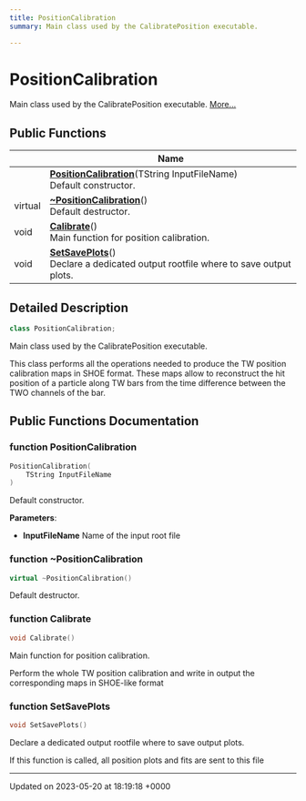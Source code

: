 ```yaml
---
title: PositionCalibration
summary: Main class used by the CalibratePosition executable. 

---
```


# PositionCalibration



Main class used by the CalibratePosition executable.  [More...](#detailed-description)

## Public Functions

|                | Name           |
| -------------- | -------------- |
| | **[PositionCalibration](/Classes/classPositionCalibration.md#function-positioncalibration)**(TString InputFileName)<br>Default constructor.  |
| virtual | **[~PositionCalibration](/Classes/classPositionCalibration.md#function-~positioncalibration)**()<br>Default destructor.  |
| void | **[Calibrate](/Classes/classPositionCalibration.md#function-calibrate)**()<br>Main function for position calibration.  |
| void | **[SetSavePlots](/Classes/classPositionCalibration.md#function-setsaveplots)**()<br>Declare a dedicated output rootfile where to save output plots.  |

## Detailed Description

```cpp
class PositionCalibration;
```

Main class used by the CalibratePosition executable. 

This class performs all the operations needed to produce the TW position calibration maps in SHOE format. These maps allow to reconstruct the hit position of a particle along TW bars from the time difference between the TWO channels of the bar. 

## Public Functions Documentation

### function PositionCalibration

```cpp
PositionCalibration(
    TString InputFileName
)
```

Default constructor. 

**Parameters**: 

  * **InputFileName** Name of the input root file 


### function ~PositionCalibration

```cpp
virtual ~PositionCalibration()
```

Default destructor. 

### function Calibrate

```cpp
void Calibrate()
```

Main function for position calibration. 

Perform the whole TW position calibration and write in output the corresponding maps in SHOE-like format 


### function SetSavePlots

```cpp
void SetSavePlots()
```

Declare a dedicated output rootfile where to save output plots. 

If this function is called, all position plots and fits are sent to this file 


-------------------------------

Updated on 2023-05-20 at 18:19:18 +0000